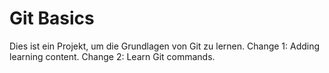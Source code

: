 # Git Basics
Dies ist ein Projekt, um die Grundlagen von Git zu lernen.
Change 1: Adding learning content.
Change 2: Learn Git commands.
